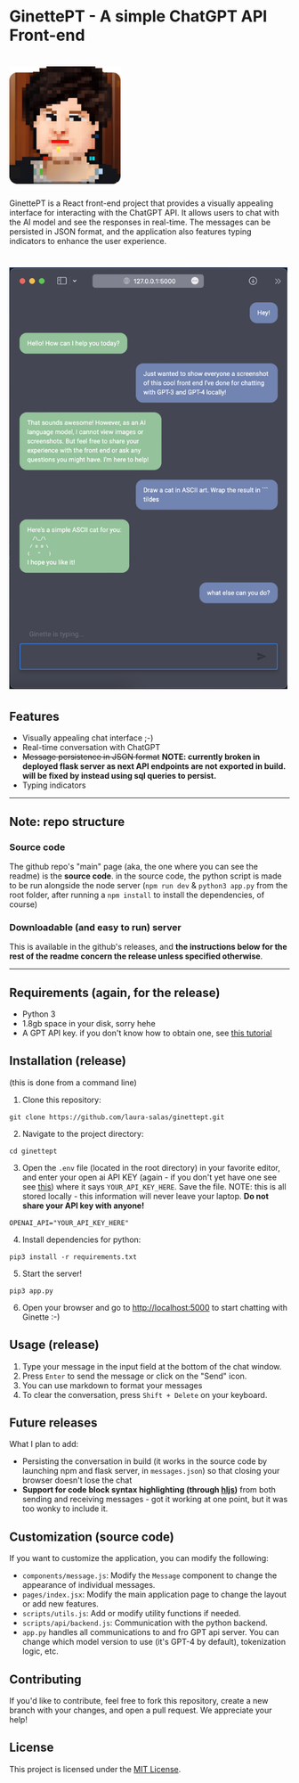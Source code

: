 # GinettePT - A simple ChatGPT API Front-end

# <img src="assets/ginette.png" width="200px">

GinettePT is a React front-end project that provides a visually appealing interface for interacting with the ChatGPT API. It allows users to chat with the AI model and see the responses in real-time. The messages can be persisted in JSON format, and the application also features typing indicators to enhance the user experience.

# <img src="assets/Screenshot 2023-04-11 at 12.05.09 AM.png" width="500px">

## Features

- Visually appealing chat interface ;-) 
- Real-time conversation with ChatGPT
- ~~Message persistence in JSON format~~ **NOTE: currently broken in deployed flask server as next API endpoints are not exported in build. will be fixed by instead using sql queries to persist.**
- Typing indicators

____

## Note: repo structure 

### Source code 

The github repo's "main" page (aka, the one where you can see the readme) is the **source code**. in the source code, the python script is made to be run alongside the node server (`npm run dev` & `python3 app.py` from the root folder, after running a `npm install` to install the dependencies, of course)

### Downloadable (and easy to run) server 

This is available in the github's releases, and __the instructions below for the rest of the readme concern the release unless specified otherwise__. 

____

## Requirements (again, for the release)

* Python 3 
* 1.8gb space in your disk, sorry hehe 
* A GPT API key. if you don't know how to obtain one, see [this tutorial](https://platform.openai.com/docs/quickstart)

## Installation (release)

(this is done from a command line)

1. Clone this repository:

```
git clone https://github.com/laura-salas/ginettept.git
```

2. Navigate to the project directory:

```
cd ginettept
```

3. Open the `.env` file (located in the root directory) in your favorite editor, and enter your open ai API KEY (again - if you don't yet have one see see [this](https://platform.openai.com/docs/quickstart)) where it says `YOUR_API_KEY_HERE`.  Save the file. NOTE: this is all stored locally - this information will never leave your laptop. **Do not share your API key with anyone!**

```
OPENAI_API="YOUR_API_KEY_HERE"
```

4. Install dependencies for python: 

```
pip3 install -r requirements.txt
```

5. Start the server! 

```
pip3 app.py
```

6. Open your browser and go to [http://localhost:5000](http://localhost:5000) to start chatting with Ginette :-) 

## Usage (release)

1. Type your message in the input field at the bottom of the chat window.
2. Press `Enter` to send the message or click on the "Send" icon.
3. You can use markdown to format your messages
4. To clear the conversation, press `Shift + Delete` on your keyboard.

## Future releases 

What I plan to add:

* Persisting the conversation in build (it works in the source code by launching npm and flask server, in `messages.json`) so that closing your browser doesn't lose the chat
* **Support for code block syntax highlighting (through [hljs](https://highlightjs.org))** from both sending and receiving messages - got it working at one point, but it was too wonky to include it.

## Customization (source code)

If you want to customize the application, you can modify the following:

- `components/message.js`: Modify the `Message` component to change the appearance of individual messages.
- `pages/index.jsx`: Modify the main application page to change the layout or add new features.
- `scripts/utils.js`: Add or modify utility functions if needed.
- `scripts/api/backend.js`: Communication with the python backend. 
- `app.py` handles all communications to and fro GPT api server. You can change which model version to use (it's GPT-4 by default), tokenization logic, etc.

## Contributing

If you'd like to contribute, feel free to fork this repository, create a new branch with your changes, and open a pull request. We appreciate your help!

## License

This project is licensed under the [MIT License](LICENSE).

